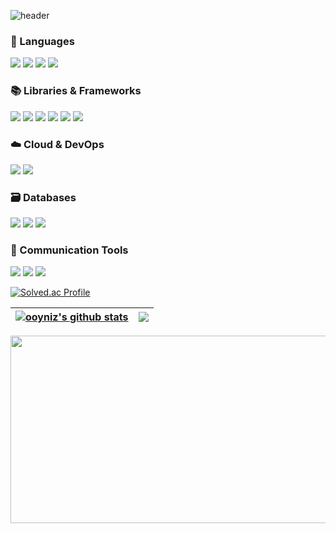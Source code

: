 ![header](https://capsule-render.vercel.app/api?type=waving&color=895A84&height=300&section=header&text=Hello%20World👋&fontColor=ffffff&fontSize=90&animation=fadeIn&fontAlignY=38&desc=ooyniz's%20Profile!&descAlignY=51&descAlign=62)
<h3>🚀 Languages</h3>
<p>
  <img src="https://img.shields.io/badge/java-023E73?style=for-the-badge&logo=java&logoColor=white">
  <img src="https://img.shields.io/badge/javascript-F7DF1E?style=for-the-badge&logo=javascript&logoColor=white">
  <img src="https://img.shields.io/badge/Python-F2D230?style=for-the-badge&logo=python&logoColor=White">
  <img src="https://img.shields.io/badge/delphi-E62431?style=for-the-badge&logo=delphi&logoColor=white">
</p>

<h3>📚 Libraries & Frameworks</h3>
<p>
  <img src="https://img.shields.io/badge/hibernate-59666C?style=for-the-badge&logo=hibernate&logoColor=white">
  <img src="https://img.shields.io/badge/JWT-6DB33F?style=for-the-badge&logo=springsecurity&logoColor=white">
  <img src="https://img.shields.io/badge/oAuth-EB5424?style=for-the-badge&logo=auth0&logoColor=white">
  <img src="https://img.shields.io/badge/i18n-26A69A?style=for-the-badge&logo=i18next&logoColor=white">
  <img src="https://img.shields.io/badge/ffmpeg-007808?style=for-the-badge&logo=ffmpeg&logoColor=white">
  <img src="https://img.shields.io/badge/spring-6DB33F?style=for-the-badge&logo=spring&logoColor=white">
</p>

<h3>☁️ Cloud & DevOps</h3>
<p>
  <img src="https://img.shields.io/badge/Amazon_AWS-232F3E?style=for-the-badge&logo=amazonwebservices&logoColor=white">
  <img src="https://img.shields.io/badge/Docker-2496ED?style=for-the-badge&logo=docker&logoColor=white">
</p>

<h3>🗃️ Databases</h3>
<p>
  <img src="https://img.shields.io/badge/MongoDB-47A248?style=for-the-badge&logo=MongoDB&logoColor=white">
  <img src="https://img.shields.io/badge/MySQL-4479A1?style=for-the-badge&logo=MySQL&logoColor=white">
  <img src="https://img.shields.io/badge/MariaDB-003545?style=for-the-badge&logo=MariaDB&logoColor=white">
</p>

<h3>💬 Communication Tools</h3>
<p>
  <img src="https://img.shields.io/badge/Jira-0052CC?style=for-the-badge&logo=jira&logoColor=white">
  <img src="https://img.shields.io/badge/Slack-4A154B?style=for-the-badge&logo=slack&logoColor=white">
  <img src="https://img.shields.io/badge/Notion-000000?style=for-the-badge&logo=notion&logoColor=white">
</p>

[![Solved.ac Profile](http://mazassumnida.wtf/api/v2/generate_badge?boj=kyujin)](https://solved.ac/kyujin/)

| <a href="https://github.com/ooyniz/github-readme-stats"><img align="center" src="https://github-readme-stats.vercel.app/api?username=ooyniz&show_icons=true&include_all_commits=true&theme=buefy&hide_border=true" alt="ooyniz's github stats" /></a> | <a href="https://github.com/ooyniz/github-readme-stats"><img align="center" src="https://github-readme-stats.vercel.app/api/top-langs/?username=ooyniz&layout=compact&theme=buefy&hide_border=true" /></a> |
| ------------- | ------------- |
<a href="https://www.gitanimals.org/en_US?utm_medium=image&utm_source=ooyniz&utm_content=farm">
<img
  src="https://render.gitanimals.org/farms/ooyniz"
  width="600"
  height="300"
/>
</a>
